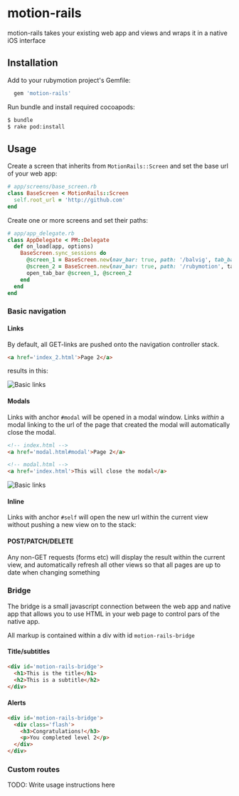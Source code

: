 # motion-rails

motion-rails takes your existing web app and views and wraps it in a native iOS interface 

## Installation


Add to your rubymotion project's Gemfile:

```ruby
  gem 'motion-rails'
```

Run bundle and install required cocoapods:

```bash
$ bundle
$ rake pod:install
```

## Usage

Create a screen that inherits from `MotionRails::Screen` and set the base url of your web app:

```ruby
# app/screens/base_screen.rb
class BaseScreen < MotionRails::Screen
  self.root_url = 'http://github.com'
end
```

Create one or more screens and set their paths:

```ruby
# app/app_delegate.rb
class AppDelegate < PM::Delegate
  def on_load(app, options)
    BaseScreen.sync_sessions do
      @screen_1 = BaseScreen.new(nav_bar: true, path: '/balvig', tab_bar: { title: 'Balvig', icon: :users })
      @screen_2 = BaseScreen.new(nav_bar: true, path: '/rubymotion', tab-bar: { title: 'Rubymotion', icon: :gear })
      open_tab_bar @screen_1, @screen_2
    end
  end
end
```

### Basic navigation

#### Links

By default, all GET-links are pushed onto the navigation controller stack.

```html
<a href='index_2.html'>Page 2</a>
```

results in this:

![Basic links](https://dl.dropboxusercontent.com/u/3032793/screenshots/get.gif)

#### Modals

Links with anchor `#modal` will be opened in a modal window.
Links _within_ a modal linking to the url of the page that created the modal will automatically close the modal.

```html
<!-- index.html -->
<a href='modal.html#modal'>Page 2</a>

<!-- modal.html -->
<a href='index.html'>This will close the modal</a>
```

![Basic links](https://dl.dropboxusercontent.com/u/3032793/screenshots/modal.gif)



#### Inline

Links with anchor `#self` will open the new url within the current view without pushing a new view on to the stack:

#### POST/PATCH/DELETE

Any non-GET requests (forms etc) will display the result within the current view, and automatically refresh all other views so that all pages are up to date when changing something

### Bridge

The bridge is a small javascript connection between the web app and native app that allows you to use HTML in your web page to control pars of the native app. 

All markup is contained within a div with id `motion-rails-bridge`

#### Title/subtitles

```html
<div id='motion-rails-bridge'>
  <h1>This is the title</h1>
  <h2>This is a subtitle</h2>
</div>
```

#### Alerts

```html
<div id='motion-rails-bridge'>
  <div class='flash'>
    <h3>Congratulations!</h3>
    <p>You completed level 2</p>
  </div>
</div>
```


### Custom routes

TODO: Write usage instructions here
